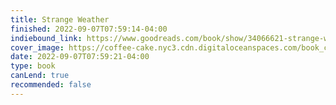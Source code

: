 ```yaml
---
title: Strange Weather
finished: 2022-09-07T07:59:14-04:00
indiebound_link: https://www.goodreads.com/book/show/34066621-strange-weather
cover_image: https://coffee-cake.nyc3.cdn.digitaloceanspaces.com/book_covers/2022/strange-weather.jpg 
date: 2022-09-07T07:59:21-04:00
type: book
canLend: true
recommended: false
---
```

